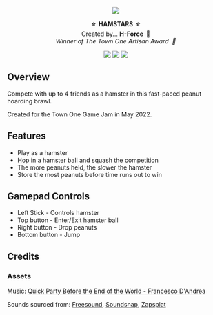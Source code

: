 <p align="center">
    <img src="./Assets/Art/UI/Hamstars.png">
</p>
<p align="center">
    <font><strong>⭐&nbsp;&nbsp;HAMSTARS&nbsp;&nbsp;⭐</strong></font><br/>
    <font>Created by... <strong>H-Force&nbsp;&nbsp;🐹</strong></font><br />
    <em>Winner of The Town One Artisan Award&nbsp;&nbsp;🎨</em>
</p>
<p align="center">
  <a href="https://unity.com/"><img src="https://img.shields.io/badge/Made%20with-Unity-fadb2f.svg?style=for-the-badge&logo=unity" /></a>
    <img src="https://img.shields.io/badge/-v2021.3.1f1-fadb2f?style=for-the-badge" />
    <img src="https://img.shields.io/badge/may%20contain-tree%20nuts-fadb2f?style=%22for-the-badge%22" />
</p>

## Overview

Compete with up to 4 friends as a hamster in this fast-paced peanut hoarding brawl. 

Created for the Town One Game Jam in May 2022.

## Features
- Play as a hamster
- Hop in a hamster ball and squash the competition
- The more peanuts held, the slower the hamster
- Store the most peanuts before time runs out to win

## Gamepad Controls
- Left Stick - Controls hamster
- Top button - Enter/Exit hamster ball
- Right button - Drop peanuts
- Bottom button - Jump

## Credits

### Assets

Music: [Quick Party Before the End of the World - Francesco D'Andrea](https://artlist.io/song/33738/quick-party-before-the-end-of-the-world)

Sounds sourced from: [Freesound](https://freesound.org/), [Soundsnap](https://www.soundsnap.com/), [Zapsplat](https://www.zapsplat.com/)
